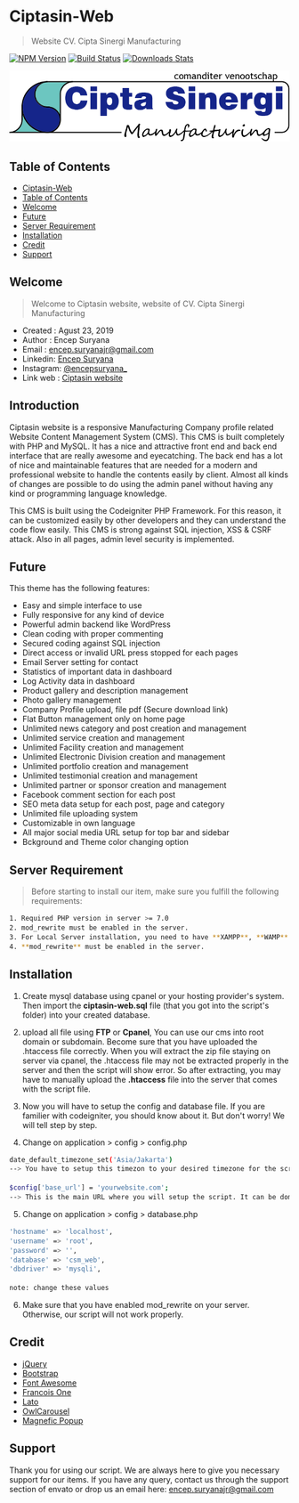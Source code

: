# Ciptasin-Web
> Website CV. Cipta Sinergi Manufacturing

[![NPM Version][npm-image]][npm-url]
[![Build Status][travis-image]][travis-url]
[![Downloads Stats][npm-downloads]][npm-url]

![](public/uploads/logo.png)

## Table of Contents
* [Ciptasin-Web](https://github.com/encepsuryana/csm-web#ciptasin-web)
* [Table of Contents](https://github.com/encepsuryana/csm-web#table-of-contents)
* [Welcome](https://github.com/encepsuryana/csm-web#welcome)
* [Future](https://github.com/encepsuryana/csm-web#future)
* [Server Requirement](https://github.com/encepsuryana/csm-web#server-requirement)
* [Installation](https://github.com/encepsuryana/csm-web#installation)
* [Credit](https://github.com/encepsuryana/csm-web#credit)
* [Support](https://github.com/encepsuryana/csm-web#support)

## Welcome
> Welcome to Ciptasin website, website of CV. Cipta Sinergi Manufacturing
* Created      : Agust 23, 2019
* Author       : Encep Suryana
* Email : encep.suryanajr@gmail.com
* Linkedin: [Encep Suryana](https://www.linkedin.com/in/encep-suryana-b60080113/)
* Instagram: [@encepsuryana_](https://www.instagram.com/encepsuryana_/)
* Link web     : [Ciptasin website](https://www.ciptasinergi.com)

## Introduction
Ciptasin website is a responsive Manufacturing Company profile related Website Content Management System (CMS). This CMS is built completely with PHP and MySQL. It has a nice and attractive front end and back end interface that are really awesome and eyecatching. The back end has a lot of nice and maintainable features that are needed for a modern and professional website to handle the contents easily by client. Almost all kinds of changes are possible to do using the admin panel without having any kind or programming language knowledge.

This CMS is built using the Codeigniter PHP Framework. For this reason, it can be customized easily by other developers and they can understand the code flow easily. This CMS is strong against SQL injection, XSS & CSRF attack. Also in all pages, admin level security is implemented. 

## Future
This theme has the following features:
* Easy and simple interface to use
* Fully responsive for any kind of device
* Powerful admin backend like WordPress
* Clean coding with proper commenting
* Secured coding against SQL injection
* Direct access or invalid URL press stopped for each pages
* Email Server setting for contact
* Statistics of important data in dashboard
* Log Activity data in dashboard
* Product gallery and description management
* Photo gallery management
* Company Profile upload, file pdf (Secure download link)
* Flat Button management only on home page
* Unlimited news category and post creation and management
* Unlimited service creation and management
* Unlimited Facility creation and management
* Unlimited Electronic Division creation and management
* Unlimited portfolio creation and management
* Unlimited testimonial creation and management
* Unlimited partner or sponsor creation and management
* Facebook comment section for each post
* SEO meta data setup for each post, page and category
* Unlimited file uploading system
* Customizable in own language
* All major social media URL setup for top bar and sidebar
* Bckground and Theme color changing option

## Server Requirement
> Before starting to install our item, make sure you fulfill the following requirements:
```sh
1. Required PHP version in server >= 7.0
2. mod_rewrite must be enabled in the server.
3. For Local Server installation, you need to have **XAMPP**, **WAMP** or any apache server with PHP and MySQL.
4. **mod_rewrite** must be enabled in the server. 
```

## Installation
1. Create mysql database using cpanel or your hosting provider's system. Then import the **ciptasin-web.sql** file (that you got into the script's folder) into your created database.

2. upload all file using **FTP** or **Cpanel**, You can use our cms into root domain or subdomain. Become sure that you have uploaded the .htaccess file correctly. When you will extract the zip file staying on server via cpanel, the .htaccess file may not be extracted properly in the server and then the script will show error. So after extracting, you may have to manually upload the **.htaccess** file into the server that comes with the script file. 

3. Now you will have to setup the config and database file. If you are familier with codeigniter, you should know about it. But don't worry! We will tell step by step. 
4. Change on application > config > config.php
```sh
date_default_timezone_set('Asia/Jakarta') 
--> You have to setup this timezon to your desired timezone for the script

$config['base_url'] = 'yourwebsite.com';
--> This is the main URL where you will setup the script. It can be domain or sub-domain
```
5. Change on application > config > database.php
```sh
'hostname' => 'localhost',
'username' => 'root',
'password' => '',
'database' => 'csm_web',
'dbdriver' => 'mysqli',

note: change these values
```
6. Make sure that you have enabled mod_rewrite on your server. Otherwise, our script will not work properly. 

## Credit
* [jQuery](https://jquery.com/)
* [Bootstrap](https://getbootstrap.com/)
* [Font Awesome](http://fontawesome.io/)
* [Francois One](https://fonts.google.com/specimen/Francois+One)
* [Lato](https://fonts.google.com/specimen/Lato)
* [OwlCarousel](https://owlcarousel2.github.io/OwlCarousel2/)
* [Magnefic Popup](http://dimsemenov.com/plugins/magnific-popup/)

## Support
Thank you for using our script. We are always here to give you necessary support for our items. If you have any query, contact us through the support section of envato or drop us an email here: encep.suryanajr@gmail.com

<!-- Markdown link & img dfn's -->
[npm-image]: https://img.shields.io/npm/v/datadog-metrics.svg?style=flat-square
[npm-url]: https://npmjs.org/package/datadog-metrics
[npm-downloads]: https://img.shields.io/npm/dm/datadog-metrics.svg?style=flat-square
[travis-image]: https://img.shields.io/travis/dbader/node-datadog-metrics/master.svg?style=flat-square
[travis-url]: https://travis-ci.org/dbader/node-datadog-metrics
